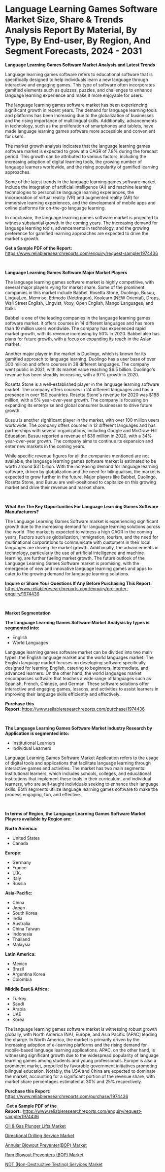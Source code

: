 <p><h1>Language Learning Games Software Market Size, Share & Trends Analysis Report By Material, By Type, By End-user, By Region, And Segment Forecasts, 2024 - 2031</h1></p><p><strong>Language Learning Games Software Market Analysis and Latest Trends</strong></p>
<p><p>Language learning games software refers to educational software that is specifically designed to help individuals learn a new language through interactive and engaging games. This type of software often incorporates gamified elements such as quizzes, puzzles, and challenges to enhance language learning experience and make it more enjoyable for users.</p><p>The language learning games software market has been experiencing significant growth in recent years. The demand for language learning tools and platforms has been increasing due to the globalization of businesses and the rising importance of multilingual skills. Additionally, advancements in technology, such as the proliferation of smartphones and tablets, have made language learning games software more accessible and convenient for users.</p><p>The market growth analysis indicates that the language learning games software market is expected to grow at a CAGR of 7.8% during the forecast period. This growth can be attributed to various factors, including the increasing adoption of digital learning tools, the growing number of language learners worldwide, and the rising popularity of gamified learning approaches.</p><p>Some of the latest trends in the language learning games software market include the integration of artificial intelligence (AI) and machine learning technologies to personalize language learning experiences, the incorporation of virtual reality (VR) and augmented reality (AR) for immersive learning experiences, and the development of mobile apps and online platforms for on-the-go language learning.</p><p>In conclusion, the language learning games software market is projected to witness substantial growth in the coming years. The increasing demand for language learning tools, advancements in technology, and the growing preference for gamified learning approaches are expected to drive the market's growth.</p></p>
<p><strong>Get a Sample PDF of the Report:&nbsp;</strong> <a href="https://www.reliableresearchreports.com/enquiry/request-sample/1974436">https://www.reliableresearchreports.com/enquiry/request-sample/1974436</a></p>
<p>&nbsp;</p>
<p><strong>Language Learning Games Software Major Market Players</strong></p>
<p><p>The language learning games software market is highly competitive, with several major players vying for market share. Some of the prominent companies in this market include Babbel, Rosetta Stone, Duolingo, Busuu, LinguaLeo, Memrise, Edmodo (Netdragon), Koolearn (NEW Oriental), Drops, Wall Street English, Lingvist, Voxy, Open English, Mango Languages, and Italki.</p><p>Babbel is one of the leading companies in the language learning games software market. It offers courses in 14 different languages and has more than 10 million users worldwide. The company has experienced rapid market growth, with its revenue increasing by 50% in 2020. Babbel also has plans for future growth, with a focus on expanding its reach in the Asian market.</p><p>Another major player in the market is Duolingo, which is known for its gamified approach to language learning. Duolingo has a user base of over 300 million and offers courses in 38 different languages. The company went public in 2021, with its market value reaching $6.5 billion. Duolingo's revenue has been steadily increasing, with a 97% growth in 2020.</p><p>Rosetta Stone is a well-established player in the language learning software market. The company offers courses in 24 different languages and has a presence in over 150 countries. Rosetta Stone's revenue for 2020 was $188 million, with a 5% year-over-year growth. The company is focusing on expanding its enterprise and global consumer businesses to drive future growth.</p><p>Busuu is another significant player in the market, with over 100 million users worldwide. The company offers courses in 12 different languages and has partnerships with several organizations, including Google and McGraw-Hill Education. Busuu reported a revenue of $39 million in 2020, with a 34% year-over-year growth. The company aims to continue its expansion and enter new markets in the coming years.</p><p>While specific revenue figures for all the companies mentioned are not available, the language learning games software market is estimated to be worth around $31 billion. With the increasing demand for language learning software, driven by globalization and the need for bilingualism, the market is expected to grow further in the future. Major players like Babbel, Duolingo, Rosetta Stone, and Busuu are well-positioned to capitalize on this growing market and drive their revenue and market share.</p></p>
<p>&nbsp;</p>
<p><strong>What Are The Key Opportunities For Language Learning Games Software Manufacturers?</strong></p>
<p><p>The Language Learning Games Software market is experiencing significant growth due to the increasing demand for language learning solutions across the world. The market is expected to witness a high CAGR in the coming years. Factors such as globalization, immigration, tourism, and the need for multinational corporations to communicate with customers in their local languages are driving the market growth. Additionally, the advancements in technology, particularly the use of artificial intelligence and machine learning, are further fueling market growth. The future outlook of the Language Learning Games Software market is promising, with the emergence of new and innovative language learning games and apps to cater to the growing demand for language learning solutions.</p></p>
<p><strong>Inquire or Share Your Questions If Any Before Purchasing This Report:</strong> <a href="https://www.reliableresearchreports.com/enquiry/pre-order-enquiry/1974436">https://www.reliableresearchreports.com/enquiry/pre-order-enquiry/1974436</a></p>
<p>&nbsp;</p>
<p><strong>Market Segmentation</strong></p>
<p><strong>The Language Learning Games Software Market Analysis by types is segmented into:</strong></p>
<p><ul><li>English</li><li>World Languages</li></ul></p>
<p><p>Language learning games software market can be divided into two main types: the English language market and the world languages market. The English language market focuses on developing software specifically designed for learning English, catering to beginners, intermediate, and advanced learners. On the other hand, the world languages market encompasses software that teaches a wide range of languages such as Spanish, French, Chinese, and German. These software solutions offer interactive and engaging games, lessons, and activities to assist learners in improving their language skills efficiently and effectively.</p></p>
<p><strong>Purchase this Report:&nbsp;</strong><a href="https://www.reliableresearchreports.com/purchase/1974436">https://www.reliableresearchreports.com/purchase/1974436</a></p>
<p>&nbsp;</p>
<p><strong>The Language Learning Games Software Market Industry Research by Application is segmented into:</strong></p>
<p><ul><li>Institutional Learners</li><li>Individual Learners</li></ul></p>
<p><p>Language Learning Games Software Market Application refers to the usage of digital tools and applications that facilitate language learning through interactive games and activities. The market has two main segments: Institutional learners, which includes schools, colleges, and educational institutions that implement these tools in their curriculum, and individual learners, who are self-taught individuals seeking to enhance their language skills. Both segments utilize language learning games software to make the process engaging, fun, and effective.</p></p>
<p>&nbsp;</p>
<p><strong>In terms of Region, the Language Learning Games Software Market Players available by Region are:</strong></p>
<p>
    <p> <strong> North America: </strong>
        <ul>
            <li>United States</li>
            <li>Canada</li>
        </ul>
        </p> 
    <p> <strong> Europe: </strong>
        <ul>
            <li>Germany</li>
            <li>France</li>
            <li>U.K.</li>
            <li>Italy</li>
            <li>Russia</li>
        </ul>
        </p> 
    <p> <strong> Asia-Pacific: </strong>
        <ul>
            <li>China</li>
            <li>Japan</li>
            <li>South Korea</li>
            <li>India</li>
            <li>Australia</li>
            <li>China Taiwan</li>
            <li>Indonesia</li>
            <li>Thailand</li>
            <li>Malaysia</li>
        </ul>
        </p> 
    <p> <strong> Latin America: </strong>
        <ul>
            <li>Mexico</li>
            <li>Brazil</li>
            <li>Argentina Korea</li>
            <li>Colombia</li>
        </ul>
        </p> 
    <p> <strong> Middle East & Africa: </strong>
        <ul>
            <li>Turkey</li>
            <li>Saudi</li>
            <li>Arabia</li>
            <li>UAE</li>
            <li>Korea</li>
        </ul>
    </p>
    </p>
<p><p>The language learning games software market is witnessing robust growth globally, with North America (NA), Europe, and Asia Pacific (APAC) leading the charge. In North America, the market is primarily driven by the increasing adoption of e-learning platforms and the rising demand for mobile-based language learning applications. APAC, on the other hand, is witnessing significant growth due to the widespread popularity of language learning games among students and young professionals. Europe is also a prominent market, propelled by favorable government initiatives promoting bilingual education. Notably, the USA and China are expected to dominate the market, accounting for a significant portion of the revenue share, with market share percentages estimated at 30% and 25% respectively.</p></p>
<p><strong>Purchase this Report: </strong><a href="https://www.reliableresearchreports.com/purchase/1974436">https://www.reliableresearchreports.com/purchase/1974436</a></p>
<p>&nbsp;<strong>Get a Sample PDF of the Report:&nbsp;&nbsp;</strong><a href="https://www.reliableresearchreports.com/enquiry/request-sample/1974436">https://www.reliableresearchreports.com/enquiry/request-sample/1974436</a></p>
<p><strong></strong></p>
<p><p><a href="https://medium.com/@santosh.reportprime/oil-amp-gas-plunger-lifts-market-analysis-its-cagr-market-segmentation-and-global-industry-3a76547ec91f">Oil & Gas Plunger Lifts Market</a></p><p><a href="https://medium.com/@santosh.reportprime/directional-drilling-service-market-size-and-market-trends-complete-industry-overview-2024-to-91d5cb4396f1">Directional Drilling Service Market</a></p><p><a href="https://medium.com/@santosh.reportprime/annular-blowout-preventer-bop-market-trends-and-market-analysis-forecasted-for-period-2024-2031-839c3956eccb">Annular Blowout Preventer(BOP) Market</a></p><p><a href="https://medium.com/@santosh.reportprime/ram-blowout-preventers-bop-market-trends-forecast-and-competitive-analysis-to-2031-84b67d1e1ad2">Ram Blowout Preventers (BOP) Market</a></p><p><a href="https://medium.com/@santosh.reportprime/ndt-non-destructive-testing-services-market-size-reveals-the-best-marketing-channels-in-global-d8f6d8127e9f">NDT (Non-Destructive Testing) Services Market</a></p></p>